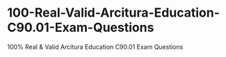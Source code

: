 # 100-Real-Valid-Arcitura-Education-C90.01-Exam-Questions
100% Real &amp; Valid Arcitura Education C90.01 Exam Questions

